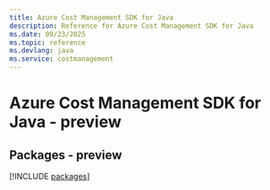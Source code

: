 ```yaml
---
title: Azure Cost Management SDK for Java
description: Reference for Azure Cost Management SDK for Java
ms.date: 09/23/2025
ms.topic: reference
ms.devlang: java
ms.service: costmanagement
---
```

# Azure Cost Management SDK for Java - preview
## Packages - preview
[!INCLUDE [packages](cost-management-index.md)]
